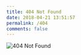 ```yaml
---
title: 404 Not Found
date: 2018-04-21 13:51:57
permalink: /404
comments: false
---
```


![404 Not Found](/404/index/sakamoto-404.gif "404 Not Found")
